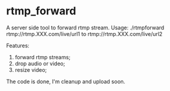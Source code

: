 # rtmp_forward

A server side tool to forward rtmp stream. Usage:
  ./rtmpforward rtmp://rtmp.XXX.com/live/url1 to rtmp://rtmp.XXX.com/live/url2

Features:
1. forward rtmp streams;
2. drop audio or video;
3. resize video;

The code is done, I'm cleanup and upload soon.
